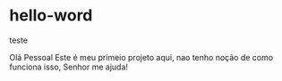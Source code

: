 # hello-word
teste

Olá Pessoal
 Este é meu primeio projeto  aqui, nao tenho noção de como funciona isso, Senhor me ajuda!
